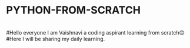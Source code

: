 # PYTHON-FROM-SCRATCH

<br>
#Hello everyone I am Vaishnavi a coding aspirant learning from scratch😊
<br>
#Here I will be sharing my daily learning.
